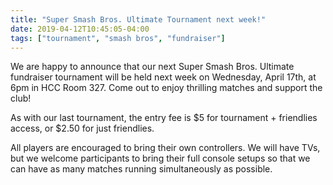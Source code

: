 ```yaml
---
title: "Super Smash Bros. Ultimate Tournament next week!"
date: 2019-04-12T10:45:05-04:00
tags: ["tournament", "smash bros", "fundraiser"]
---
```


We are happy to announce that our next Super Smash Bros. Ultimate fundraiser
tournament will be held next week on Wednesday, April 17th, at 6pm in HCC Room
327. Come out to enjoy thrilling matches and support the club!

As with our last tournament, the entry fee is $5 for tournament + friendlies
access, or $2.50 for just friendlies.

All players are encouraged to bring their own controllers. We will have TVs,
but we welcome participants to bring their full console setups so that we can
have as many matches running simultaneously as possible.

